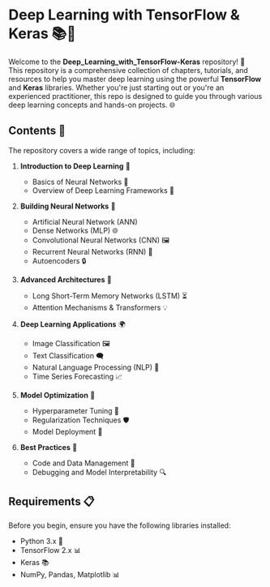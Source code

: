 # Deep Learning with TensorFlow & Keras 📚🤖

Welcome to the **Deep_Learning_with_TensorFlow-Keras** repository! 🚀  
This repository is a comprehensive collection of chapters, tutorials, and resources to help you master deep learning using the powerful **TensorFlow** and **Keras** libraries. Whether you're just starting out or you're an experienced practitioner, this repo is designed to guide you through various deep learning concepts and hands-on projects. 🌐

## Contents 📑

The repository covers a wide range of topics, including:

1. **Introduction to Deep Learning** 🌟
    - Basics of Neural Networks 🧠
    - Overview of Deep Learning Frameworks 📖

2. **Building Neural Networks** 🔨
    - Artificial Neural Network (ANN)
    - Dense Networks (MLP) 🌐
    - Convolutional Neural Networks (CNN) 🖼️
    - Recurrent Neural Networks (RNN) 🔄
    - Autoencoders 🔒

3. **Advanced Architectures** 🚀
    - Long Short-Term Memory Networks (LSTM) ⏳
    - Attention Mechanisms & Transformers 💡

4. **Deep Learning Applications** 🌍
    - Image Classification 🖼️
    - Text Classification 🗨️
    - Natural Language Processing (NLP) 📝
    - Time Series Forecasting 📈

5. **Model Optimization** 🎯
    - Hyperparameter Tuning 🔧
    - Regularization Techniques 🛡️
    - Model Deployment 🚀

6. **Best Practices** 🏅
    - Code and Data Management 📂
    - Debugging and Model Interpretability 🔍

## Requirements 📋

Before you begin, ensure you have the following libraries installed:

- Python 3.x 🐍
- TensorFlow 2.x 📊
- Keras 📚
- NumPy, Pandas, Matplotlib 📊

